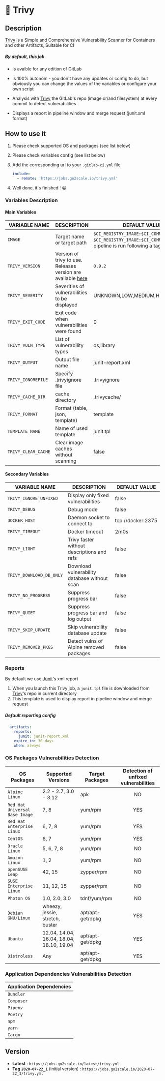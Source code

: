 # 🧱 Trivy

## Description

[Trivy](https://github.com/aquasecurity/trivy) is a Simple and Comprehensive Vulnerability Scanner for Containers and other Artifacts, Suitable for CI

##### By default, this job

 - Is avaible for any edition of GitLab

 - Is 100% autonom - you don't have any updates or config to do, but obviously you can change the values of the variables or configure your own script

 - Analysis with [Trivy](https://github.com/aquasecurity/trivy) the GitLab's repo (image or/and filesystem) at every commit to detect vulnerabilities

 - Displays a report in pipeline window and merge request (junit.xml format)


## How to use it

 1. Please check supported OS and packages (see list below)
 2. Please check variables config (see list below)
 3. Add the corresponding url to your `.gitlab-ci.yml` file

    ```yaml
    include:
      - remote: 'https://jobs.go2scale.io/trivy.yml'
    ```

4. Well done, it's finished ! 😀


### Variables Description


#### Main Variables

| VARIABLE NAME | DESCRIPTION | DEFAULT VALUE |
| ------------- | ----------- | ------------- |
| `IMAGE` | Target name or target path | `$CI_REGISTRY_IMAGE:$CI_COMMIT_SHA` or `$CI_REGISTRY_IMAGE:$CI_COMMIT_TAG` if the pipeline is run following a tag creation |
| `TRIVY_VERSION` | Version of trivy to use. Releases version are available [here](https://github.com/aquasecurity/trivy/releases) | `0.9.2` |
| `TRIVY_SEVERITY` | Severities of vulnerabilities to be displayed | UNKNOWN,LOW,MEDIUM,HIGH,CRITICAL |
| `TRIVY_EXIT_CODE` | Exit code when vulnerabilities were found | 0 |
| `TRIVY_VULN_TYPE` | List of vulnerability types | os,library |
| `TRIVY_OUTPUT` | Output file name | junit-report.xml |
| `TRIVY_IGNOREFILE` | Specify .trivyignore file | .trivyignore |
| `TRIVY_CACHE_DIR` | cache directory | .trivycache/
| `TRIVY_FORMAT` | Format (table, json, template) | template |
| `TEMPLATE_NAME` | Name of used template | junit.tpl |
| `TRIVY_CLEAR_CACHE` | Clear image caches without scanning | false |


#### Secondary Variables

| VARIABLE NAME | DESCRIPTION | DEFAULT VALUE |
| ------------- | ----------- | ------------- |
| `TRIVY_IGNORE_UNFIXED` | Display only fixed vulnerabilities | false |
| `TRIVY_DEBUG` | Debug mode | false |
| `DOCKER_HOST` | Daemon socket to connect to | tcp://docker:2375 |
| `TRIVY_TIMEOUT` | Docker timeout | 2m0s |
| `TRIVY_LIGHT` | Trivy faster without descriptions and refs | false |
| `TRIVY_DOWNLOAD_DB_ONLY` | Download vulnerability database without scan | false |
| `TRIVY_NO_PROGRESS` | Suppress progress bar | false |
| `TRIVY_QUIET` | Suppress progress bar and log output | false |
| `TRIVY_SKIP_UPDATE` | Skip vulnerability database update | false |
| `TRIVY_REMOVED_PKGS` | Detect vulns of Alpine removed packages | false |


### Reports

By default we use [Junit](https://junit.org/junit5/)'s xml report

1. When you launch this Trivy job, a `junit.tpl` file is downloaded from [Trivy](https://github.com/aquasecurity/trivy)'s repo in current directory
2. This template is used to display report in pipeline window and merge request

##### Default reporting config

```yaml
  artifacts:
    reports:
      junit: junit-report.xml
    expire_in: 30 days
    when: always
```


### OS Packages Vulnerabilities Detection

| OS Packages                  | Supported Versions                       | Target Packages               | Detection of unfixed vulnerabilities |
| ---------------------------- | ---------------------------------------- | ----------------------------- | :----------------------------------: |
| `Alpine Linux`                | 2.2 - 2.7, 3.0 - 3.12                    |   apk                         |                  NO                  |
| `Red Hat Universal Base Image` | 7, 8                                     |   yum/rpm                     |                 YES                  |
| `Red Hat Enterprise Linux`     | 6, 7, 8                                  |   yum/rpm                     |                 YES                  |
| `CentOS`                       | 6, 7                                     |   yum/rpm                     |                 YES                  |
| `Oracle Linux`                 | 5, 6, 7, 8                               |   yum/rpm                     |                  NO                  |
| `Amazon Linux`                 | 1, 2                                     |   yum/rpm                     |                  NO                  |
| `openSUSE Leap`                | 42, 15                                   |   zypper/rpm                  |                  NO                  |
| `SUSE Enterprise Linux`       | 11, 12, 15                               |   zypper/rpm                  |                  NO                  |
| `Photon OS`                    | 1.0, 2.0, 3.0                            |   tdnf/yum/rpm                |                  NO                  |
| `Debian GNU/Linux`             | wheezy, jessie, stretch, buster          |   apt/apt-get/dpkg            |                 YES                  |
| `Ubuntu`                       | 12.04, 14.04, 16.04, 18.04, 18.10, 19.04 |   apt/apt-get/dpkg            |                 YES                  |
| `Distroless`                   | Any                                      |   apt/apt-get/dpkg            |                 YES                  |


### Application Dependencies Vulnerabilities Detection

| Application Dependencies |
|--------------------------|
| `Bundler`                  |
| `Composer`                 |
| `Pipenv`                   |
| `Poetry`                   |
| `npm`                      |
| `yarn`                     |
| `Cargo`                    |


## Version

* **Latest** : `https://jobs.go2scale.io/latest/trivy.yml`
* **Tag `2020-07-22_1`** (initial version) : `https://jobs.go2scale.io/2020-07-22_1/trivy.yml`
